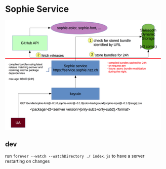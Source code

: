 # Sophie Service
![Sophie Architecture](doc/system-overview.png)

## dev
run `forever --watch --watchDirectory ./ index.js` to have a server restarting on changes

